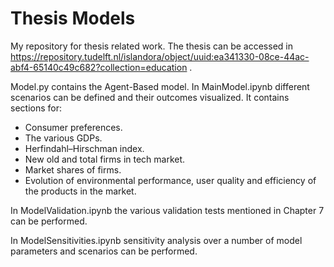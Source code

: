 # Thesis Models

My repository for thesis related work.
The thesis can be accessed in https://repository.tudelft.nl/islandora/object/uuid:ea341330-08ce-44ac-abf4-65140c49c682?collection=education .

Model.py contains the Agent-Based model.
In MainModel.ipynb different scenarios can be defined and their outcomes
visualized. It contains sections for:

- Consumer preferences.
- The various GDPs.
- Herfindahl–Hirschman index.
- New old and total firms in tech market. 
- Market shares of firms.
- Evolution of environmental performance, user quality and efficiency of the products in the market. 

In ModelValidation.ipynb the various validation tests mentioned in Chapter 7 can be performed.

In ModelSensitivities.ipynb sensitivity analysis over a number of model parameters and scenarios can be performed.
